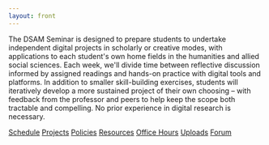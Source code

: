 ```yaml
---
layout: front
---
```


<p id="description">
The DSAM Seminar is designed to prepare students to undertake independent digital projects in scholarly or creative modes, with applications to each student's own home fields in the humanities and allied social sciences. Each week, we'll divide time between reflective discussion informed by assigned readings and hands-on practice with digital tools and platforms. In addition to smaller skill-building exercises, students will iteratively develop a more sustained project of their own choosing – with feedback from the professor and peers to help keep the scope both tractable and compelling. No prior experience in digital research is necessary.
</p>

<nav id="front-nav" class="nav nav-pills center-pills my-3">
    <a class="flex-lg-fill text-lg-center btn btn-outline-secondary nav-item nav-link" role="navigation" href="schedule" title="lesson plans and homeworks">Schedule</a>
    <a class="flex-lg-fill text-lg-center btn btn-outline-secondary nav-item nav-link" role="navigation" href="projects" title="major assignments for the course">Projects</a>
    <a class="flex-lg-fill text-lg-center btn btn-outline-secondary nav-item nav-link" role="navigation" href="policies" title="useful links">Policies</a>
    <a class="flex-lg-fill text-lg-center btn btn-outline-secondary nav-item nav-link" role="navigation" href="resources" title="useful links">Resources</a>
    <a class="flex-lg-fill text-lg-center btn btn-outline-secondary nav-item nav-link" role="navigation" href="office" title="one-on-one is most hands-on">Office Hours</a>
    <a class="flex-lg-fill text-lg-center btn btn-outline-secondary nav-item nav-link" role="navigation" href="uploads" title="files and handouts">Uploads</a>
    <a class="flex-lg-fill text-lg-center btn btn-outline-secondary nav-item nav-link" role="navigation" href="{{site.repo_url}}/discussions" title="discuss readings, post responses">Forum</a>
</nav>
